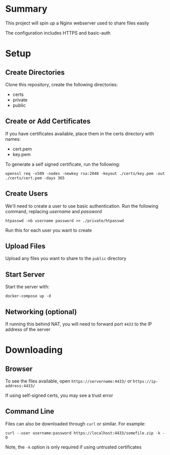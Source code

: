 # Summary

This project will spin up a Nginx webserver used to share files easily

The configuration includes HTTPS and basic-auth

# Setup

## Create Directories

Clone this repository, create the following directories:
- certs
- private
- public

## Create or Add Certificates

If you have certificates available, place them in the certs directory with names:
- cert.pem
- key.pem

To generate a self signed certificate, run the following:

```
openssl req -x509 -nodes -newkey rsa:2048 -keyout ./certs/key.pem -out ./certs/cert.pem -days 365
```

## Create Users

We'll need to create a user to use basic authentication. Run the following command, replacing *username* and *password*

```
htpasswd -nb username password >> ./private/htpasswd
```

Run this for each user you want to create

## Upload Files

Upload any files you want to share to the `public` directory

## Start Server

Start the server with:

```
docker-compose up -d
```

## Networking (optional)

If running this behind NAT, you will need to forward port `4433` to the IP address of the server

# Downloading

## Browser

To see the files available, open `https://servername:4433/` or `https://ip-address:4433/`

If using self-signed certs, you may see a trust error

## Command Line

Files can also be downloaded through `curl` or similar. For example:

```
curl --user username:password https://localhost:4433/somefile.zip -k -O
```

Note, the `-k` option is only required if using untrusted certificates
